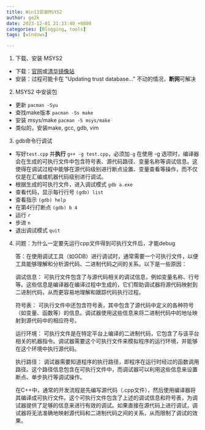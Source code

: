 ```yaml
---
title: Win11安装MSYS2
author: ge2k
date: 2023-12-01 21:33:40 +0800
categories: [Blogging, tools]
tags: [windows]

---
```


1. 下载、安装 MSYS2
- 下载：[官网](https://www.msys2.org/wiki/MSYS2-installation/)或[清华镜像站](https://mirrors.tuna.tsinghua.edu.cn/msys2/distrib/x86_64/)
- 安装：过程可能卡在 "Updating trust database..." 不动的情况，**断网**可解决

2. MSYS2 中安装包
- 更新
`pacman -Syu`
- 查找make版本
`pacman -Ss make`
- 安装 msys/make
`pacman -S msys/make`
- 类似的，安装make, gcc, gdb, vim

3. gdb命令行调试
- 写好`test.cpp` 并**执行** `g++ -g test.cpp`，必须加`-g`
    在使用 -g 选项时，编译器会在生成的可执行文件中包含符号表、源代码路径、变量名称等调试信息。这使得在调试过程中能够在源代码级别进行断点设置、变量查看等操作，而不仅仅是在汇编或机器代码级别进行调试。
- 根据生成的可执行文件，进入调试模式
`gdb a.exe`
- 查看代码，显示每行行号
`(gdb) list`
- 查看指示
`(gdb) help`
- 在第4行打断点 
`(gdb) b 4`
- 运行
`r`
- 步进
`n`
- 退出调试模式
`quit`

4. 问题：为什么一定要先运行cpp文件得到可执行文件后，才能debug

    答：在使用调试工具（如GDB）进行调试时，通常需要一个可执行文件，以便工具能够理解和分析源代码、二进制代码之间的关系。以下是一些原因：

    调试信息： 可执行文件包含了与源代码相关的调试信息，例如变量名称、行号等。这些信息是编译器在编译过程中生成的，它们帮助调试器将源代码映射到二进制代码，从而更容易地理解和跟踪代码执行过程。

    符号表： 可执行文件中还包含符号表，其中包含了源代码中定义的各种符号（如变量、函数等）的信息。调试器使用这些信息来将二进制代码中的地址映射到源代码中的相应符号。

    运行环境： 可执行文件是在特定平台上编译的二进制代码，它包含了与该平台相关的机器指令。调试器需要这个可执行文件来模拟程序的运行环境，并能够在这个环境中执行源代码。

    执行路径： 调试器需要知道程序的执行路径，即程序在运行时经过的函数调用路径。这个路径信息包含在可执行文件中，而调试器可以利用这些信息来设置断点、单步执行等调试操作。

    在C++中，通常的开发流程是先编写源代码（.cpp文件），然后使用编译器将其编译成可执行文件。这个可执行文件包含了上述的调试信息和符号表，为调试器提供了足够的信息来进行有效的调试。如果直接在源代码上进行调试，调试器将无法准确地映射源代码和二进制代码之间的关系，从而限制了调试的效果。